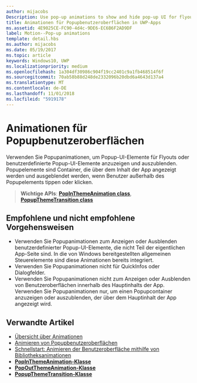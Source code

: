 ```yaml
---
author: mijacobs
Description: Use pop-up animations to show and hide pop-up UI for flyouts or custom pop-up UI elements. Pop-up elements are containers that appear over the app's content and are dismissed if the user taps or clicks outside of the pop-up element.
title: Animationen für Popupbenutzeroberflächen in UWP-Apps
ms.assetid: 4E9025CE-FC90-4d4c-9DE6-EC6B6F2AD9DF
label: Motion--Pop-up animations
template: detail.hbs
ms.author: mijacobs
ms.date: 05/19/2017
ms.topic: article
keywords: Windows10, UWP
ms.localizationpriority: medium
ms.openlocfilehash: 1a304df30986c904f19cc2401c9a1fb468514f6f
ms.sourcegitcommit: 70ab58b88d248de2332096b20dbd6a4643d137a4
ms.translationtype: MT
ms.contentlocale: de-DE
ms.lasthandoff: 11/01/2018
ms.locfileid: "5919178"
---
```

# <a name="pop-up-ui-animations"></a>Animationen für Popupbenutzeroberflächen



Verwenden Sie Popupanimationen, um Popup-UI-Elemente für Flyouts oder benutzerdefinierte Popup-UI-Elemente anzuzeigen und auszublenden. Popupelemente sind Container, die über dem Inhalt der App angezeigt werden und ausgeblendet werden, wenn Benutzer außerhalb des Popupelements tippen oder klicken.

> **Wichtige APIs**: [**PopInThemeAnimation class**](https://msdn.microsoft.com/library/windows/apps/br210383), [**PopupThemeTransition class**](https://msdn.microsoft.com/library/windows/apps/hh969172)


## <a name="dos-and-donts"></a>Empfohlene und nicht empfohlene Vorgehensweisen


-   Verwenden Sie Popupanimationen zum Anzeigen oder Ausblenden benutzerdefinierter Popup-UI-Elemente, die nicht Teil der eigentlichen App-Seite sind. In die von Windows bereitgestellten allgemeinen Steuerelemente sind diese Animationen bereits integriert.
-   Verwenden Sie Popupanimationen nicht für QuickInfos oder Dialogfelder.
-   Verwenden Sie Popupanimationen nicht zum Anzeigen oder Ausblenden von Benutzeroberflächen innerhalb des Hauptinhalts der App. Verwenden Sie Popupanimationen nur, um einen Popupcontainer anzuzeigen oder auszublenden, der über dem Hauptinhalt der App angezeigt wird.

## <a name="related-articles"></a>Verwandte Artikel

* [Übersicht über Animationen](https://msdn.microsoft.com/library/windows/apps/mt187350)
* [Animieren von Popupbenutzeroberflächen](https://msdn.microsoft.com/library/windows/apps/xaml/jj649433)
* [Schnellstart: Animieren der Benutzeroberfläche mithilfe von Bibliotheksanimationen](https://msdn.microsoft.com/library/windows/apps/xaml/hh452703)
* [**PopInThemeAnimation-Klasse**](https://msdn.microsoft.com/library/windows/apps/br210383)
* [**PopOutThemeAnimation-Klasse**](https://msdn.microsoft.com/library/windows/apps/br210391)
* [**PopupThemeTransition-Klasse**](https://msdn.microsoft.com/library/windows/apps/hh969172)

 

 




